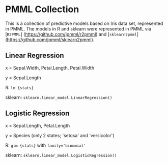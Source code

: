 # PMML Collection
This is a collection of predictive models based on Iris data set, represented in PMML. The models in R and sklearn were represented in PMML via [`R2PMML`] (https://github.com/jpmml/r2pmml) and [`sklearn2pmml`] (https://github.com/jpmml/sklearn2pmml).

## Linear Regression
x = Sepal.Width, Petal.Length, Petal.Width

y = Sepal.Length


R: `lm {stats}`

sklearn: `sklearn.linear_model.LinearRegression()`

## Logistic Regression
x = Sepal.Length, Petal.Length

y = Species (only 2 states; 'setosa' and 'versicolor')


R: `glm {stats}` with `family='binomial'`

sklearn: `sklearn.linear_model.LogisticRegression()`
